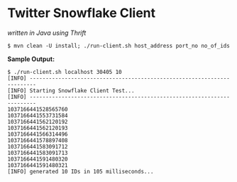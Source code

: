 Twitter Snowflake Client
==============
*written in Java using Thrift*

```
$ mvn clean -U install; ./run-client.sh host_address port_no no_of_ids
```

**Sample Output:**
```
$ ./run-client.sh localhost 30405 10
[INFO] ------------------------------------------------------------------------
[INFO] Starting Snowflake Client Test...
[INFO] ------------------------------------------------------------------------
1037166441528565760
1037166441553731584
1037166441562120192
1037166441562120193
1037166441566314496
1037166441578897408
1037166441583091712
1037166441583091713
1037166441591480320
1037166441591480321
[INFO] generated 10 IDs in 105 milliseconds...
```
